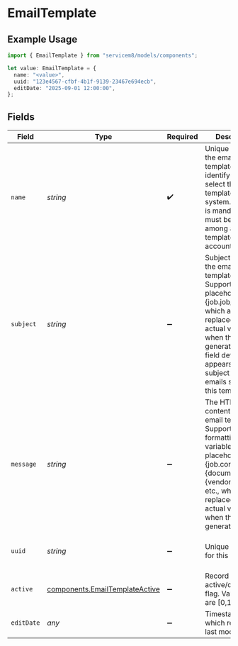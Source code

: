 # EmailTemplate

## Example Usage

```typescript
import { EmailTemplate } from "servicem8/models/components";

let value: EmailTemplate = {
  name: "<value>",
  uuid: "123e4567-cfbf-4b1f-9139-23467e694ecb",
  editDate: "2025-09-01 12:00:00",
};
```

## Fields

| Field                                                                                                                                                                                                                                                 | Type                                                                                                                                                                                                                                                  | Required                                                                                                                                                                                                                                              | Description                                                                                                                                                                                                                                           | Example                                                                                                                                                                                                                                               |
| ----------------------------------------------------------------------------------------------------------------------------------------------------------------------------------------------------------------------------------------------------- | ----------------------------------------------------------------------------------------------------------------------------------------------------------------------------------------------------------------------------------------------------- | ----------------------------------------------------------------------------------------------------------------------------------------------------------------------------------------------------------------------------------------------------- | ----------------------------------------------------------------------------------------------------------------------------------------------------------------------------------------------------------------------------------------------------- | ----------------------------------------------------------------------------------------------------------------------------------------------------------------------------------------------------------------------------------------------------- |
| `name`                                                                                                                                                                                                                                                | *string*                                                                                                                                                                                                                                              | :heavy_check_mark:                                                                                                                                                                                                                                    | Unique name of the email template. Used to identify and select the template in the system. This field is mandatory and must be unique among all email templates in the account.                                                                       |                                                                                                                                                                                                                                                       |
| `subject`                                                                                                                                                                                                                                             | *string*                                                                                                                                                                                                                                              | :heavy_minus_sign:                                                                                                                                                                                                                                    | Subject line for the email template. Supports variable placeholders like {job.job_address} which are replaced with actual values when the email is generated. This field defines what appears in the subject line of emails sent using this template. |                                                                                                                                                                                                                                                       |
| `message`                                                                                                                                                                                                                                             | *string*                                                                                                                                                                                                                                              | :heavy_minus_sign:                                                                                                                                                                                                                                    | The HTML body content of the email template. Supports rich text formatting and variable placeholders like {job.contact_first}, {document}, {vendor.name}, etc., which are replaced with actual values when the email is generated.                    |                                                                                                                                                                                                                                                       |
| `uuid`                                                                                                                                                                                                                                                | *string*                                                                                                                                                                                                                                              | :heavy_minus_sign:                                                                                                                                                                                                                                    | Unique identifier for this record                                                                                                                                                                                                                     | 123e4567-cfbf-4b1f-9139-23467e694ecb                                                                                                                                                                                                                  |
| `active`                                                                                                                                                                                                                                              | [components.EmailTemplateActive](../../models/components/emailtemplateactive.md)                                                                                                                                                                      | :heavy_minus_sign:                                                                                                                                                                                                                                    | Record active/deleted flag.  Valid values are [0,1]                                                                                                                                                                                                   |                                                                                                                                                                                                                                                       |
| `editDate`                                                                                                                                                                                                                                            | *any*                                                                                                                                                                                                                                                 | :heavy_minus_sign:                                                                                                                                                                                                                                    | Timestamp at which record was last modified                                                                                                                                                                                                           | 2025-09-01 12:00:00                                                                                                                                                                                                                                   |